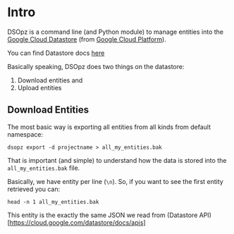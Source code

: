 # Intro

DSOpz is a command line (and Python module) to manage entities into the 
[Google Cloud Datastore](https://cloud.google.com/datastore/) (from [Google Cloud Platform](https://cloud.google.com/)).

You can find Datastore docs [here](https://cloud.google.com/datastore/)

Basically speaking, DSOpz does two things on the datastore:

 1. Download entities and
 2. Upload entities
 
## Download Entities

The most basic way is exporting all entities from all kinds from default namespace:

```shell
dsopz export -d projectname > all_my_entities.bak
```

That is important (and simple) to understand how the data is stored into the ```all_my_entities.bak``` file.

Basically, we have entity per line (```\n```). So, if you want to see the first entity retrieved you can:

```shell
head -n 1 all_my_entities.bak
```

This entity is the exactly the same JSON we read from (Datastore API)[https://cloud.google.com/datastore/docs/apis]


 

